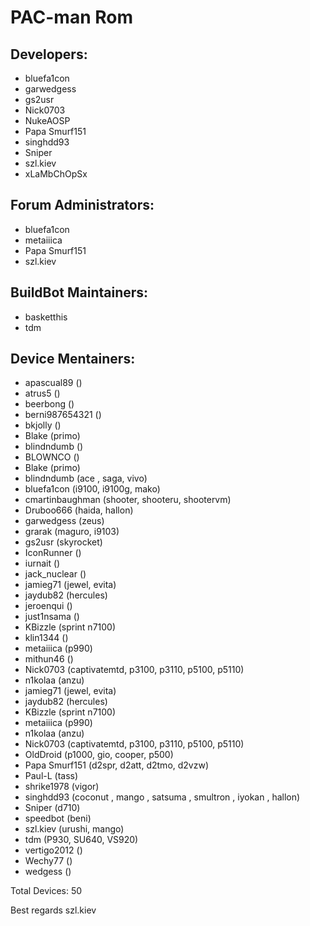 PAC-man Rom
===========


Developers:
-----------
* bluefa1con
* garwedgess
* gs2usr
* Nick0703
* NukeAOSP
* Papa Smurf151
* singhdd93
* Sniper
* szl.kiev
* xLaMbChOpSx


Forum Administrators:
----------
* bluefa1con
* metaiiica
* Papa Smurf151
* szl.kiev


BuildBot Maintainers:
----------
* basketthis
* tdm


Device Mentainers:
----------
* apascual89 ()
* atrus5 ()
* beerbong ()
* berni987654321 ()
* bkjolly ()
* Blake (primo)
* blindndumb ()
* BLOWNCO ()
* Blake (primo)
* blindndumb (ace , saga, vivo)
* bluefa1con (i9100, i9100g, mako)
* cmartinbaughman (shooter, shooteru, shootervm)
* Druboo666 (haida, hallon)
* garwedgess (zeus)
* grarak (maguro, i9103)
* gs2usr (skyrocket)
* IconRunner ()
* iurnait ()
* jack_nuclear ()
* jamieg71 (jewel, evita)
* jaydub82 (hercules)
* jeroenqui ()
* just1nsama ()
* KBizzle (sprint n7100)
* klin1344 ()
* metaiiica (p990)
* mithun46 ()
* Nick0703 (captivatemtd, p3100, p3110, p5100, p5110)
* n1kolaa (anzu)
* jamieg71 (jewel, evita)
* jaydub82 (hercules)
* KBizzle (sprint n7100)
* metaiiica (p990)
* n1kolaa (anzu)
* Nick0703 (captivatemtd, p3100, p3110, p5100, p5110)
* OldDroid (p1000, gio, cooper, p500)
* Papa Smurf151 (d2spr, d2att, d2tmo, d2vzw)
* Paul-L (tass)
* shrike1978 (vigor)
* singhdd93 (coconut , mango , satsuma , smultron , iyokan , hallon)
* Sniper (d710)
* speedbot (beni)
* szl.kiev (urushi, mango)
* tdm (P930, SU640, VS920)
* vertigo2012 ()
* Wechy77 ()
* wedgess ()

Total Devices: 50

Best regards
     szl.kiev
